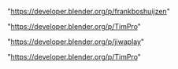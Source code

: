 "https://developer.blender.org/p/frankboshuijzen"

"https://developer.blender.org/p/TimPro"

 
"https://developer.blender.org/p/jiwaplay"


"https://developer.blender.org/p/TimPro"


 
